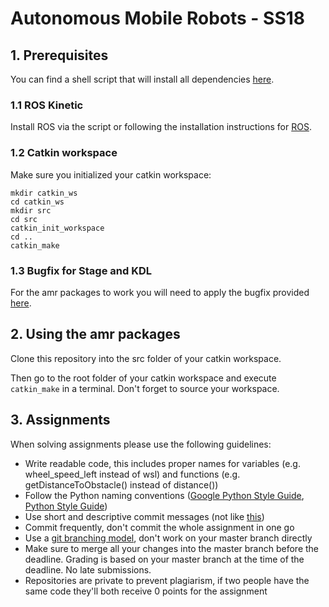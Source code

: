# Autonomous Mobile Robots - SS18

## 1. Prerequisites

You can find a shell script that will install all dependencies [here].

### 1.1 ROS Kinetic

Install ROS via the script or following the installation instructions for [ROS].

### 1.2 Catkin workspace

Make sure you initialized your catkin workspace:

```
mkdir catkin_ws
cd catkin_ws
mkdir src
cd src
catkin_init_workspace
cd ..
catkin_make
```
### 1.3 Bugfix for Stage and KDL

For the amr packages to work you will need to apply the bugfix provided [here].


[ROS]: https://wiki.ros.org/kinetic/Installation/Ubuntu
[here]: https://github.com/HBRS-AMR/AMR-Wiki

## 2. Using the amr packages

Clone this repository into the src folder of your catkin workspace.

Then go to the root folder of your catkin workspace and execute ```catkin_make``` in a terminal. Don't forget to source your workspace.

## 3. Assignments

When solving assignments please use the following guidelines:

* Write readable code, this includes proper names for variables (e.g. wheel_speed_left instead of wsl) and functions (e.g. getDistanceToObstacle() instead of distance())
* Follow the Python naming conventions ([Google Python Style Guide], [Python Style Guide])
* Use short and descriptive commit messages (not like [this])
* Commit frequently, don't commit the whole assignment in one go
* Use a [git branching model], don't work on your master branch directly
* Make sure to merge all your changes into the master branch before the deadline. Grading is based on your master branch at the time of the deadline. No late submissions.
* Repositories are private to prevent plagiarism, if two people have the same code they'll both receive 0 points for the assignment

[Google Python Style Guide]: https://google.github.io/styleguide/pyguide.html
[this]: https://xkcd.com/1296/
[Python Style Guide]: https://www.python.org/dev/peps/pep-0008/
[git branching model]: https://nvie.com/posts/a-successful-git-branching-model/
